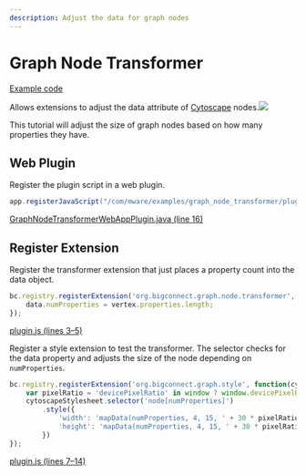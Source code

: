 ```yaml
---
description: Adjust the data for graph nodes
---
```


# Graph Node Transformer

[Example code](https://github.com/mware-solutions/doc-examples/blob/master/extension-graph-node-transformer)

Allows extensions to adjust the data attribute of [Cytoscape](http://js.cytoscape.org/) nodes.![](http://localhost/extension-points/front-end/graphNode/transformer.png)

This tutorial will adjust the size of graph nodes based on how many properties they have.

## Web Plugin

Register the plugin script in a web plugin.

```java
app.registerJavaScript("/com/mware/examples/graph_node_transformer/plugin.js", true);
```

[GraphNodeTransformerWebAppPlugin.java \(line 16\)](https://github.com/mware-solutions/doc-examples/blob/master/extension-graph-node-transformer/src/main/java/com/mware/examples/graph_node_transformer/GraphNodeTransformerWebAppPlugin.java#L16)

## Register Extension

Register the transformer extension that just places a property count into the data object.

```javascript
bc.registry.registerExtension('org.bigconnect.graph.node.transformer', function(vertex, data) {
    data.numProperties = vertex.properties.length;
});
```

[plugin.js \(lines 3–5\)](https://github.com/mware-solutions/doc-examples/blob/master/extension-graph-node-transformer/src/main/resources/com/mware/examples/graph_node_transformer/plugin.js#L3-L5)

Register a style extension to test the transformer. The selector checks for the data property and adjusts the size of the node depending on `numProperties`.

```javascript
bc.registry.registerExtension('org.bigconnect.graph.style', function(cytoscapeStylesheet) {
    var pixelRatio = 'devicePixelRatio' in window ? window.devicePixelRatio : 1;
    cytoscapeStylesheet.selector('node[numProperties]')
        .style({
            'width': 'mapData(numProperties, 4, 15, ' + 30 * pixelRatio + ', ' + 75 * pixelRatio + ')',
            'height': 'mapData(numProperties, 4, 15, ' + 30 * pixelRatio + ', ' + 75 * pixelRatio + ')'
        })
});
```

[plugin.js \(lines 7–14\)](https://github.com/mware-solutions/doc-examples/blob/master/extension-graph-node-transformer/src/main/resources/com/mware/examples/graph_node_transformer/plugin.js#L7-L14)

